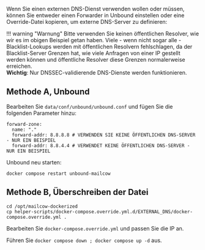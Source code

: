 Wenn Sie einen externen DNS-Dienst verwenden wollen oder müssen, können Sie entweder einen Forwarder in Unbound einstellen oder eine Override-Datei kopieren, um externe DNS-Server zu definieren:

!!! warning "Warnung"
    Bitte verwenden Sie keinen öffentlichen Resolver, wie wir es im obigen Beispiel getan haben. Viele - wenn nicht sogar alle - Blacklist-Lookups werden mit öffentlichen Resolvern fehlschlagen, da der Blacklist-Server Grenzen hat, wie viele Anfragen von einer IP gestellt werden können und öffentliche Resolver diese Grenzen normalerweise erreichen. <br>
    **Wichtig**: Nur DNSSEC-validierende DNS-Dienste werden funktionieren.

## Methode A, Unbound

Bearbeiten Sie `data/conf/unbound/unbound.conf` und fügen Sie die folgenden Parameter hinzu:

```
forward-zone:
  name: "."
  forward-addr: 8.8.8.8 # VERWENDEN SIE KEINE ÖFFENTLICHEN DNS-SERVER - NUR EIN BEISPIEL
  forward-addr: 8.8.4.4 # VERWENDET KEINE ÖFFENTLICHEN DNS-SERVER - NUR EIN BEISPIEL
```

Unbound neu starten:

```
docker compose restart unbound-mailcow
```


## Methode B, Überschreiben der Datei

```
cd /opt/mailcow-dockerized
cp helper-scripts/docker-compose.override.yml.d/EXTERNAL_DNS/docker-compose.override.yml .
```

Bearbeiten Sie `docker-compose.override.yml` und passen Sie die IP an.

Führen Sie `docker compose down ; docker compose up -d` aus.